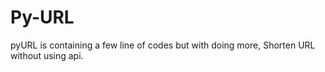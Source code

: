 # Py-URL
pyURL is containing a few line of codes but with doing more, Shorten URL without using api.

